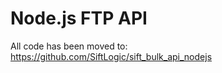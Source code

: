 Node.js FTP API
===============

All code has been moved to: https://github.com/SiftLogic/sift_bulk_api_nodejs
